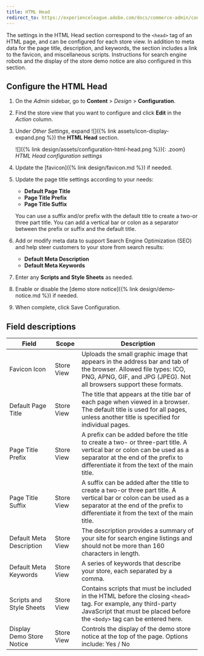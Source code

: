 ```yaml
---
title: HTML Head
redirect_to: https://experienceleague.adobe.com/docs/commerce-admin/content-design/design/page-setup.html#html-head
---
```


The settings in the HTML Head section correspond to the `<head>` tag of an HTML page, and can be configured for each store view. In addition to meta data for the page title, description, and keywords, the section includes a link to the favicon, and miscellaneous scripts. Instructions for search engine robots and the display of the store demo notice are also configured in this section.

## Configure the HTML Head

1. On the _Admin_ sidebar, go to **Content** > _Design_ > **Configuration**.

1. Find the store view that you want to configure and click **Edit** in the _Action_ column.

1. Under _Other Settings_, expand ![]({% link assets/icon-display-expand.png %}) the **HTML Head** section.

   ![]({% link design/assets/configuration-html-head.png %}){: .zoom}
   _HTML Head configuration settings_

1. Update the [favicon]({% link design/favicon.md %}) if needed.

1. Update the page title settings according to your needs:

   - **Default Page Title**
   - **Page Title Prefix**
   - **Page Title Suffix**

   You can use a suffix and/or prefix with the default title to create a two-or three part title. You can add a vertical bar or colon as a separator between the prefix or suffix and the default title.

1. Add or modify meta data to support Search Engine Optimization (SEO) and help steer customers to your store from search results:

   - **Default Meta Description**
   - **Default Meta Keywords**

1. Enter any **Scripts and Style Sheets** as needed.

1. Enable or disable the [demo store notice]({% link design/demo-notice.md %}) if needed.

1. When complete, click <span class="btn">Save Configuration</span>.

## Field descriptions

|Field|Scope|Description|
|--- |--- |--- |
|Favicon Icon|Store View|Uploads the small graphic image that appears in the address bar and tab of the browser. Allowed file types: ICO, PNG, APNG, GIF, and JPG (JPEG). Not all browsers support these formats.|
|Default Page Title|Store View|The title that appears at the title bar of each page when viewed in a  browser. The default title is used for all pages, unless another title is specified for individual pages.|
|Page Title Prefix|Store View|A prefix can be added before the title to create a two- or three-part title. A vertical bar or colon can be used  as a separator at the end of the prefix to differentiate it from the text of the main title.|
|Page Title Suffix|Store View|A suffix can be added after the title to create a two-or three part title. A vertical bar or colon can be used as a separator at the end of the prefix to differentiate it from the text of the main title.|
|Default Meta Description|Store View|The description provides a summary of your site for search engine listings and should not be more than 160 characters in length.|
|Default Meta Keywords|Store View|A series of keywords that describe your store, each separated by a comma.|
|Scripts and Style Sheets|Store View|Contains scripts that must be included in the HTML before the closing `<head>` tag. For example, any third-party JavaScript that must be placed before the `<body>` tag can be entered here.|
|Display Demo Store Notice|Store View|Controls the display of the demo store notice at the top of the page. Options include: Yes / No|
